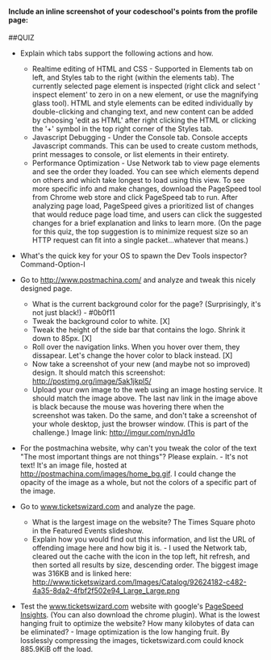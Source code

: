 #### Include an inline screenshot of your codeschool's points from the profile page:

<!-- Modify the Markdown to include your answers. Don't delete the questions! -->

##QUIZ
* Explain which tabs support the following actions and how.
  * Realtime editing of HTML and CSS - Supported in Elements tab on left, and Styles tab to the right (within the elements tab). The currently selected page element is inspected (right click and select ' inspect element' to zero in on a new element, or use the magnifying glass tool). HTML and style elements can be edited individually by double-clicking and changing text, and new content can be added by choosing 'edit as HTML' after right clicking the HTML or clicking the '+' symbol in the top right corner of the Styles tab.
  * Javascript Debugging - Under the Console tab. Console accepts Javascript commands. This can be used to create custom methods, print messages to console, or list elements in their entirety.
  * Performance Optimization - Use Network tab to view page elements and see the order they loaded. You can see which elements depend on others and which take longest to load using this view. To see more specific info and make changes, download the PageSpeed tool from Chrome web store and click PageSpeed tab to run. After analyzing page load, PageSpeed gives a prioritized list of changes that would reduce page load time, and users can click the suggested changes for a brief explanation and links to learn more. (On the page for this quiz, the top suggestion is to minimize request size so an HTTP request can fit into a single packet...whatever that means.)

* What's the quick key for your OS to spawn the Dev Tools inspector?
  Command-Option-I

* Go to http://www.postmachina.com/ and analyze and tweak this nicely designed page.
  * What is the current background color for the page?  (Surprisingly, it's not just black!) - #0b0f11
  * Tweak the background color to white. [X]
  * Tweak the height of the side bar that contains the logo.  Shrink it down to 85px. [X]
  * Roll over the navigation links.  When you hover over them, they dissapear.  Let's change the hover color to black instead. [X]
  * Now take a screenshot of your new (and maybe not so improved) design.  It should match this screenshot: http://postimg.org/image/5ak1jkpl5/
  * Upload your own image to the web using an image hosting service.  It should match the image above. The last nav link in the image above is black because the mouse was hovering there when the screenshot was taken. Do the same, and don't take a screenshot of your whole desktop, just the browser window. (This is part of the challenge.) Image link: http://imgur.com/nynJd1o

* For the postmachina website, why can't you tweak the color of the text "The most important things are not things"?  Please explain. -
It's not text! It's an image file, hosted at http://postmachina.com/images/home_bg.gif. I could change the opacity of the image as a whole, but not the colors of a specific part of the image.

* Go to www.ticketswizard.com and analyze the page.  
  * What is the largest image on the website? The Times Square photo in the Featured Events slideshow.
  * Explain how you would find out this information, and list the URL of offending image here and how big it is. - I used the Network tab, cleared out the cache with the icon in the top left, hit refresh, and then sorted all results by size, descending order. The biggest image was 316KB and is linked here: http://www.ticketswizard.com/Images/Catalog/92624182-c482-4a35-8da2-4fbf2f502e94_Large_Large.png

* Test the www.ticketswizard.com website with google's [PageSpeed Insights](http://www.ticketswizard.com/).  (You can also download the chrome plugin).  What is the lowest hanging fruit to optimize the website?  How many kilobytes of data can be eliminated? - Image optimization is the low hanging fruit. By losslessly compressing the images, ticketswizard.com could knock 885.9KiB off the load.